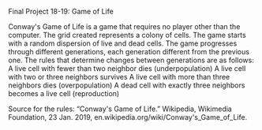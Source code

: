 Final Project 18-19: Game of Life

Conway's Game of Life is a game that requires no player other than the computer.
The grid created represents a colony of cells.  The game starts with a random dispersion of live and dead cells.
The game progresses through different generations, each generation different from the previous one.
The rules that determine changes between generations are as follows:
  A live cell with fewer than two neighbor dies (underpopulation)
  A live cell with two or three neighbors survives
  A live cell with more than three neighbors dies (overpopulation)
  A dead cell with exactly three neighbors becomes a live cell (reproduction)
  
Source for the rules:
“Conway's Game of Life.” Wikipedia, Wikimedia Foundation, 23 Jan. 2019, en.wikipedia.org/wiki/Conway's_Game_of_Life.
